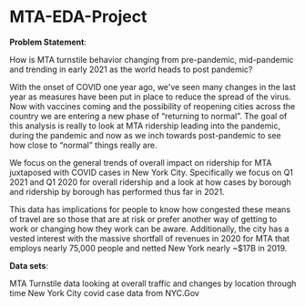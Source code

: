 # MTA-EDA-Project


**Problem Statement**:

How is MTA turnstile behavior changing from pre-pandemic, mid-pandemic and trending in early 2021 as the world heads to post pandemic? 

With the onset of COVID one year ago, we've seen many changes in the last year as measures have been put in place to reduce the spread of the virus. Now with vaccines coming and the possibility of reopening cities across the country we are entering a new phase of “returning to normal”. The goal of this analysis is really to look at MTA ridership leading into  the pandemic, during the pandemic and now as we inch towards post-pandemic to see how close to “normal” things really are.  

We focus on the general trends of overall impact on ridership for MTA juxtaposed with COVID cases in New York City. Specifically we focus on Q1 2021 and Q1 2020 for overall ridership and a look at how cases by borough and ridership by borough has performed thus far in 2021. 

This data has implications for people to know how congested these means of travel are so those that are at risk or prefer another way of getting to work or changing how they work can be aware.  Additionally, the city has a vested interest with the massive shortfall of revenues in 2020 for MTA that employs nearly 75,000 people and netted New York nearly ~$17B in 2019.

**Data sets**:

MTA Turnstile data looking at overall traffic and changes by location through time
New York City covid case data from NYC.Gov
